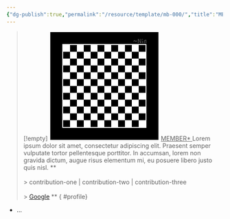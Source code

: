 ```yaml
---
{"dg-publish":true,"permalink":"/resource/template/mb-000/","title":"MEMBER*","tags":["-member"]}
---
```


>[!empty]
> ![RESOURCE/ASSET/OTHER/PlaceholderIcon.png|icon](/img/user/RESOURCE/ASSET/OTHER/PlaceholderIcon.png) <u class="title"> MEMBER* </u>
> Lorem ipsum dolor sit amet, consectetur adipiscing elit. Praesent semper vulputate tortor pellentesque porttitor. In accumsan, lorem non gravida dictum, augue risus elementum mi, eu posuere libero justo quis nisl. ** <br><br>\> contribution-one | contribution-two | contribution-three <br><br>\> [Google](https://www.google.com) **
{ #profile}


- ...